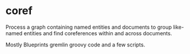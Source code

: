 coref
=====

Process a graph containing named entities and documents to group like-named entities and find coreferences within
and across documents.

Mostly Blueprints gremlin groovy code and a few scripts.
